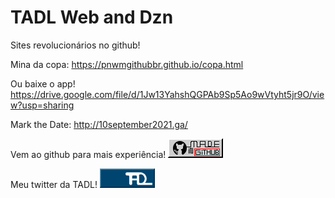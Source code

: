 # TADL Web and Dzn
Sites revolucionários no github!

Mina da copa:
https://pnwmgithubbr.github.io/copa.html

Ou baixe o app!
https://drive.google.com/file/d/1Jw13YahshQGPAb9Sp5Ao9wVtyht5jr9O/view?usp=sharing

Mark the Date:
http://10september2021.ga/

Vem ao github para mais experiência!
<a href="https://github.com/PNWMgithubBR/pnwmgithubbr.github.io">
<img src="imagens_especiais/botaogit.png" style="width:88px;height:31px;">
</a>

Meu twitter da TADL!
<a href="https://twitter.com/pnwmdzn">
<img src="imagens_especiais/twitter.gif" style="width:88px;height:31px;">
</a>
